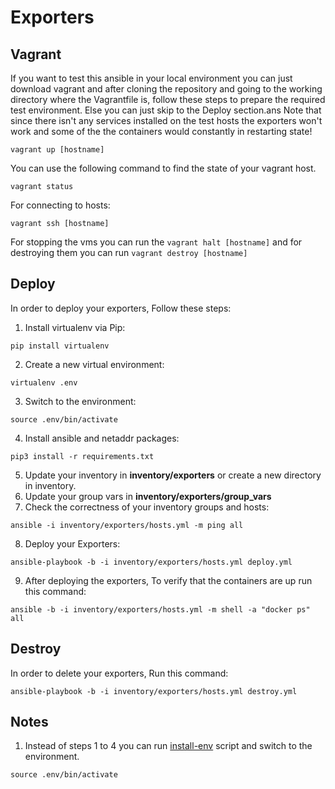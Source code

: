 # Exporters
## Vagrant
If you want to test this ansible in your local environment you can just download vagrant and after cloning the repository and going to the working directory where the Vagrantfile is, follow these steps to prepare the required test environment. Else you can just skip to the Deploy section.ans
Note that since there isn't any services installed on the test hosts the exporters won't work and some of the the containers would constantly in restarting state!
```
vagrant up [hostname]
```
You can use the following command to find the state of your vagrant host.
```
vagrant status
```
For connecting to hosts:
```
vagrant ssh [hostname]
```
For stopping the vms you can run the `vagrant halt [hostname]` and for destroying them you can run `vagrant destroy [hostname]`
## Deploy
In order to deploy your exporters, Follow these steps:

1. Install virtualenv via Pip:
```
pip install virtualenv
```
2. Create a new virtual environment:
```
virtualenv .env
```
3. Switch to the environment:
```
source .env/bin/activate
```
4. Install ansible and netaddr packages:
```
pip3 install -r requirements.txt
```
5. Update your inventory in **inventory/exporters** or create a new directory in inventory.
6. Update your group vars in **inventory/exporters/group_vars**
7. Check the correctness of your inventory groups and hosts:
```
ansible -i inventory/exporters/hosts.yml -m ping all

```
8. Deploy your Exporters:
```
ansible-playbook -b -i inventory/exporters/hosts.yml deploy.yml
```
9. After deploying the exporters, To verify that the containers are up run this command:
```
ansible -b -i inventory/exporters/hosts.yml -m shell -a "docker ps" all
```

## Destroy
In order to delete your exporters, Run this command:
```
ansible-playbook -b -i inventory/exporters/hosts.yml destroy.yml
```
## Notes
1. Instead of steps 1 to 4 you can run [install-env](https://github.com/mahdiyehmr/ansible-exporters/blob/main/install-venv.sh) script and switch to the environment.
```
source .env/bin/activate
```
